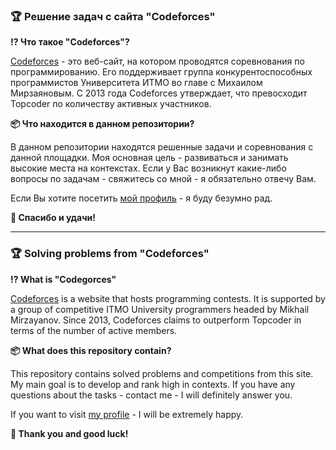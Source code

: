 ### 🏆 Решение задач с сайта "Codeforces"

**⁉ Что такое "Codeforces"?**

[Codeforces](https://codeforces.com/) - это веб-сайт, на котором проводятся соревнования по программированию. Его поддерживает группа конкурентоспособных программистов Университета ИТМО во главе с Михаилом Мирзаяновым. С 2013 года Codeforces утверждает, что превосходит Topcoder по количеству активных участников.

**📦 Что находится в данном репозитории?**

В данном репозитории находятся решенные задачи и соревнования с данной площадки. Моя основная цель - развиваться и занимать высокие места на контекстах. Если у Вас возникнут какие-либо вопросы по задачам - свяжитесь со мной - я обязательно отвечу Вам.

Если Вы хотите посетить [мой профиль](https://codeforces.com/profile/coder_chekunkov) - я буду безумно рад.

**🤝 Спасибо и удачи!**

---

### 🏆 Solving problems from "Сodeforces"

**⁉ What is "Codegorces"**

[Codeforces](https://codeforces.com/) is a website that hosts programming contests. It is supported by a group of competitive ITMO University programmers headed by Mikhail Mirzayanov. Since 2013, Codeforces claims to outperform Topcoder in terms of the number of active members.

**📦 What does this repository contain?**

This repository contains solved problems and competitions from this site. My main goal is to develop and rank high in contexts. If you have any questions about the tasks - contact me - I will definitely answer you.

If you want to visit [my profile](https://codeforces.com/profile/coder_chekunkov) - I will be extremely happy.

**🤝 Thank you and good luck!**
